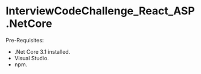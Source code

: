 # InterviewCodeChallenge_React_ASP.NetCore
Pre-Requisites:
* .Net Core 3.1 installed.
* Visual Studio.
* npm.
  
